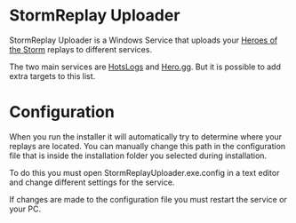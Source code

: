 # StormReplay Uploader
StormReplay Uploader is a Windows Service that uploads your [Heroes of the Storm](http://us.battle.net/heroes/en/) replays to different services.

The two main services are [HotsLogs](https://www.hotslogs.com/Default) and [Hero.gg](http://www.hero.gg/). But it is possible to add extra targets to this list.

# Configuration
When you run the installer it will automatically try to determine where your replays are located. You can manually change this path in the configuration file that is inside the installation folder you selected during installation.

To do this you must open StormReplayUploader.exe.config in a text editor and change different settings for the service.

If changes are made to the configuration file you must restart the service or your PC.
